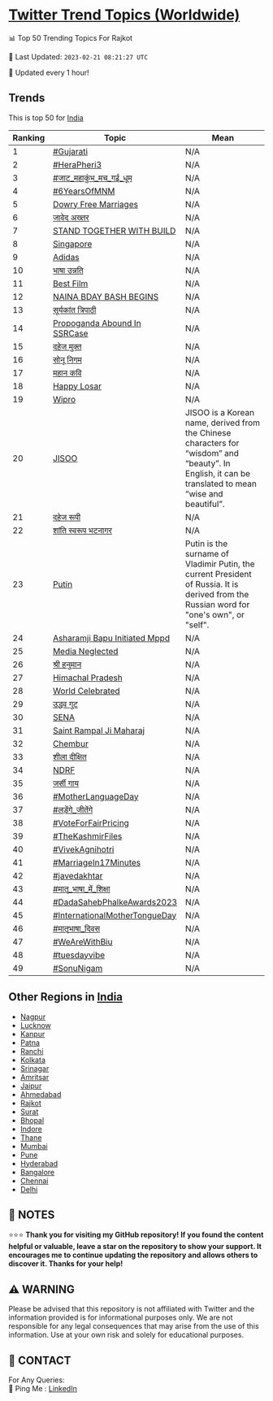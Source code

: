 [Twitter Trend Topics (Worldwide)](https://github.com/ErcinDedeoglu/Twitter-Trend-Topics)
==========


📊 Top 50 Trending Topics For Rajkot

📆 Last Updated: `2023-02-21 08:21:27 UTC`

🔧 Updated every 1 hour!


## Trends

This is top 50 for [India](</India>)

| Ranking | Topic | Mean |
| ------- | ------------ | ------------ |
| 1 | [#Gujarati](http://twitter.com/search?q=%23Gujarati) | N/A |
| 2 | [#HeraPheri3](http://twitter.com/search?q=%23HeraPheri3) | N/A |
| 3 | [#जाट_महाकुंभ_मच_गई_धूम](http://twitter.com/search?q=%23%e0%a4%9c%e0%a4%be%e0%a4%9f_%e0%a4%ae%e0%a4%b9%e0%a4%be%e0%a4%95%e0%a5%81%e0%a4%82%e0%a4%ad_%e0%a4%ae%e0%a4%9a_%e0%a4%97%e0%a4%88_%e0%a4%a7%e0%a5%82%e0%a4%ae) | N/A |
| 4 | [#6YearsOfMNM](http://twitter.com/search?q=%236YearsOfMNM) | N/A |
| 5 | [Dowry Free Marriages](http://twitter.com/search?q=Dowry+Free+Marriages) | N/A |
| 6 | [जावेद अख्तर](http://twitter.com/search?q=%e0%a4%9c%e0%a4%be%e0%a4%b5%e0%a5%87%e0%a4%a6+%e0%a4%85%e0%a4%96%e0%a5%8d%e0%a4%a4%e0%a4%b0) | N/A |
| 7 | [STAND TOGETHER WITH BUILD](http://twitter.com/search?q=STAND+TOGETHER+WITH+BUILD) | N/A |
| 8 | [Singapore](http://twitter.com/search?q=Singapore) | N/A |
| 9 | [Adidas](http://twitter.com/search?q=Adidas) | N/A |
| 10 | [भाषा उन्नति](http://twitter.com/search?q=%e0%a4%ad%e0%a4%be%e0%a4%b7%e0%a4%be+%e0%a4%89%e0%a4%a8%e0%a5%8d%e0%a4%a8%e0%a4%a4%e0%a4%bf) | N/A |
| 11 | [Best Film](http://twitter.com/search?q=Best+Film) | N/A |
| 12 | [NAINA BDAY BASH BEGINS](http://twitter.com/search?q=NAINA+BDAY+BASH+BEGINS) | N/A |
| 13 | [सूर्यकांत त्रिपाठी](http://twitter.com/search?q=%e0%a4%b8%e0%a5%82%e0%a4%b0%e0%a5%8d%e0%a4%af%e0%a4%95%e0%a4%be%e0%a4%82%e0%a4%a4+%e0%a4%a4%e0%a5%8d%e0%a4%b0%e0%a4%bf%e0%a4%aa%e0%a4%be%e0%a4%a0%e0%a5%80) | N/A |
| 14 | [Propoganda Abound In SSRCase](http://twitter.com/search?q=Propoganda+Abound+In+SSRCase) | N/A |
| 15 | [दहेज मुक्त](http://twitter.com/search?q=%e0%a4%a6%e0%a4%b9%e0%a5%87%e0%a4%9c+%e0%a4%ae%e0%a5%81%e0%a4%95%e0%a5%8d%e0%a4%a4) | N/A |
| 16 | [सोनू निगम](http://twitter.com/search?q=%e0%a4%b8%e0%a5%8b%e0%a4%a8%e0%a5%82+%e0%a4%a8%e0%a4%bf%e0%a4%97%e0%a4%ae) | N/A |
| 17 | [महान कवि](http://twitter.com/search?q=%e0%a4%ae%e0%a4%b9%e0%a4%be%e0%a4%a8+%e0%a4%95%e0%a4%b5%e0%a4%bf) | N/A |
| 18 | [Happy Losar](http://twitter.com/search?q=Happy+Losar) | N/A |
| 19 | [Wipro](http://twitter.com/search?q=Wipro) | N/A |
| 20 | [JISOO](http://twitter.com/search?q=JISOO) | JISOO is a Korean name, derived from the Chinese characters for “wisdom” and “beauty”. In English, it can be translated to mean “wise and beautiful”. |
| 21 | [दहेज रूपी](http://twitter.com/search?q=%e0%a4%a6%e0%a4%b9%e0%a5%87%e0%a4%9c+%e0%a4%b0%e0%a5%82%e0%a4%aa%e0%a5%80) | N/A |
| 22 | [शांति स्वरूप भटनागर](http://twitter.com/search?q=%e0%a4%b6%e0%a4%be%e0%a4%82%e0%a4%a4%e0%a4%bf+%e0%a4%b8%e0%a5%8d%e0%a4%b5%e0%a4%b0%e0%a5%82%e0%a4%aa+%e0%a4%ad%e0%a4%9f%e0%a4%a8%e0%a4%be%e0%a4%97%e0%a4%b0) | N/A |
| 23 | [Putin](http://twitter.com/search?q=Putin) | Putin is the surname of Vladimir Putin, the current President of Russia. It is derived from the Russian word for "one's own", or "self". |
| 24 | [Asharamji Bapu Initiated Mppd](http://twitter.com/search?q=Asharamji+Bapu+Initiated+Mppd) | N/A |
| 25 | [Media Neglected](http://twitter.com/search?q=Media+Neglected) | N/A |
| 26 | [श्री हनुमान](http://twitter.com/search?q=%e0%a4%b6%e0%a5%8d%e0%a4%b0%e0%a5%80+%e0%a4%b9%e0%a4%a8%e0%a5%81%e0%a4%ae%e0%a4%be%e0%a4%a8) | N/A |
| 27 | [Himachal Pradesh](http://twitter.com/search?q=Himachal+Pradesh) | N/A |
| 28 | [World Celebrated](http://twitter.com/search?q=World+Celebrated) | N/A |
| 29 | [उद्धव गुट](http://twitter.com/search?q=%e0%a4%89%e0%a4%a6%e0%a5%8d%e0%a4%a7%e0%a4%b5+%e0%a4%97%e0%a5%81%e0%a4%9f) | N/A |
| 30 | [SENA](http://twitter.com/search?q=SENA) | N/A |
| 31 | [Saint Rampal Ji Maharaj](http://twitter.com/search?q=Saint+Rampal+Ji+Maharaj) | N/A |
| 32 | [Chembur](http://twitter.com/search?q=Chembur) | N/A |
| 33 | [शीला दीक्षित](http://twitter.com/search?q=%e0%a4%b6%e0%a5%80%e0%a4%b2%e0%a4%be+%e0%a4%a6%e0%a5%80%e0%a4%95%e0%a5%8d%e0%a4%b7%e0%a4%bf%e0%a4%a4) | N/A |
| 34 | [NDRF](http://twitter.com/search?q=NDRF) | N/A |
| 35 | [जर्सी गाय](http://twitter.com/search?q=%e0%a4%9c%e0%a4%b0%e0%a5%8d%e0%a4%b8%e0%a5%80+%e0%a4%97%e0%a4%be%e0%a4%af) | N/A |
| 36 | [#MotherLanguageDay](http://twitter.com/search?q=%23MotherLanguageDay) | N/A |
| 37 | [#लड़ेंगे_जीतेंगे](http://twitter.com/search?q=%23%e0%a4%b2%e0%a4%a1%e0%a4%bc%e0%a5%87%e0%a4%82%e0%a4%97%e0%a5%87_%e0%a4%9c%e0%a5%80%e0%a4%a4%e0%a5%87%e0%a4%82%e0%a4%97%e0%a5%87) | N/A |
| 38 | [#VoteForFairPricing](http://twitter.com/search?q=%23VoteForFairPricing) | N/A |
| 39 | [#TheKashmirFiles](http://twitter.com/search?q=%23TheKashmirFiles) | N/A |
| 40 | [#VivekAgnihotri](http://twitter.com/search?q=%23VivekAgnihotri) | N/A |
| 41 | [#MarriageIn17Minutes](http://twitter.com/search?q=%23MarriageIn17Minutes) | N/A |
| 42 | [#javedakhtar](http://twitter.com/search?q=%23javedakhtar) | N/A |
| 43 | [#मातृ_भाषा_में_शिक्षा](http://twitter.com/search?q=%23%e0%a4%ae%e0%a4%be%e0%a4%a4%e0%a5%83_%e0%a4%ad%e0%a4%be%e0%a4%b7%e0%a4%be_%e0%a4%ae%e0%a5%87%e0%a4%82_%e0%a4%b6%e0%a4%bf%e0%a4%95%e0%a5%8d%e0%a4%b7%e0%a4%be) | N/A |
| 44 | [#DadaSahebPhalkeAwards2023](http://twitter.com/search?q=%23DadaSahebPhalkeAwards2023) | N/A |
| 45 | [#InternationalMotherTongueDay](http://twitter.com/search?q=%23InternationalMotherTongueDay) | N/A |
| 46 | [#मातृभाषा_दिवस](http://twitter.com/search?q=%23%e0%a4%ae%e0%a4%be%e0%a4%a4%e0%a5%83%e0%a4%ad%e0%a4%be%e0%a4%b7%e0%a4%be_%e0%a4%a6%e0%a4%bf%e0%a4%b5%e0%a4%b8) | N/A |
| 47 | [#WeAreWithBiu](http://twitter.com/search?q=%23WeAreWithBiu) | N/A |
| 48 | [#tuesdayvibe](http://twitter.com/search?q=%23tuesdayvibe) | N/A |
| 49 | [#SonuNigam](http://twitter.com/search?q=%23SonuNigam) | N/A |



## Other Regions in [India](</India>)

* [Nagpur](</India/Nagpur.md>)
* [Lucknow](</India/Lucknow.md>)
* [Kanpur](</India/Kanpur.md>)
* [Patna](</India/Patna.md>)
* [Ranchi](</India/Ranchi.md>)
* [Kolkata](</India/Kolkata.md>)
* [Srinagar](</India/Srinagar.md>)
* [Amritsar](</India/Amritsar.md>)
* [Jaipur](</India/Jaipur.md>)
* [Ahmedabad](</India/Ahmedabad.md>)
* [Rajkot](</India/Rajkot.md>)
* [Surat](</India/Surat.md>)
* [Bhopal](</India/Bhopal.md>)
* [Indore](</India/Indore.md>)
* [Thane](</India/Thane.md>)
* [Mumbai](</India/Mumbai.md>)
* [Pune](</India/Pune.md>)
* [Hyderabad](</India/Hyderabad.md>)
* [Bangalore](</India/Bangalore.md>)
* [Chennai](</India/Chennai.md>)
* [Delhi](</India/Delhi.md>)



## 📝 NOTES

⭐⭐⭐ **Thank you for visiting my GitHub repository! If you found the content helpful or valuable, leave a star on the repository to show your support. It encourages me to continue updating the repository and allows others to discover it. Thanks for your help!**


## ⚠️ WARNING

Please be advised that this repository is not affiliated with Twitter and the information provided is for informational purposes only. We are not responsible for any legal consequences that may arise from the use of this information. Use at your own risk and solely for educational purposes.


## 📨 CONTACT

 For Any Queries:  
            🏓 Ping Me : [LinkedIn](https://www.linkedin.com/in/ercindedeoglu/)
